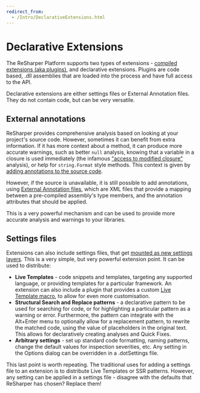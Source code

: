```yaml
---
redirect_from:
  - /Intro/DeclarativeExtensions.html
---
```


# Declarative Extensions

The ReSharper Platform supports two types of extensions - [compiled extensions (aka plugins)](CompiledExtensions.md), and declarative extensions. Plugins are code based, .dll assemblies that are loaded into the process and have full access to the API.

Declarative extensions are either settings files or External Annotation files. They do not contain code, but can be very versatile.

## External annotations

ReSharper provides comprehensive analysis based on looking at your project's source code. However, sometimes it can benefit from extra information. If it has more context about a method, it can produce more accurate warnings, such as better `null` analysis, knowing that a variable in a closure is used immediately (the infamous ["access to modified closure"](https://confluence.jetbrains.com/display/ReSharper/Access+to+modified+closure) analysis), or help for `string.Format` style methods. This context is given by [adding annotations to the source code](https://www.jetbrains.com/resharper/help/Code_Analysis__Code_Annotations.html).

However, if the source is unavailable, it is still possible to add annotations, using [External Annotation files](https://www.jetbrains.com/resharper/help/Code_Analysis__External_Annotations.html), which are XML files that provide a mapping between a pre-compiled assembly's type members, and the annotation attributes that should be applied.

This is a very powerful mechanism and can be used to provide more accurate analysis and warnings to your libraries.

## Settings files

Extensions can also include settings files, that get [mounted as new settings layers](https://www.jetbrains.com/resharper/help/Reference__Settings_Layers.html). This is a very simple, but very powerful extension point. It can be used to distribute:

* **Live Templates** - code snippets and templates, targeting any supported language, or providing templates for a particular framework. An extension can also include a plugin that provides a custom [Live Template macro](/Features/LiveTemplates/Macros.md), to allow for even more customisation.
* **Structural Search and Replace patterns** - a declarative pattern to be used for searching for code, or for highlighting a particular pattern as a warning or error. Furthermore, the pattern can integrate with the Alt+Enter menu to optionally allow for a replacement pattern, to rewrite the matched code, using the value of placeholders in the original text. This allows for declaratively creating analyses and Quick Fixes.
* **Arbitrary settings** - set up standard code formatting, naming patterns, change the default values for inspection severities, etc. Any setting in the Options dialog can be overridden in a .dotSettings file.

This last point is worth repeating. The traditional uses for adding a settings file to an extension is to distribute Live Templates or SSR patterns. However, any setting can be applied in a settings file - disagree with the defaults that ReSharper has chosen? Replace them!
